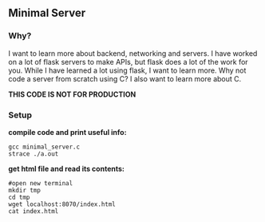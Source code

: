 ## Minimal Server
### Why?
I want to learn more about backend, networking and servers. I have worked on a lot of flask servers to make APIs, but flask does a lot of the work for you. While I have learned a lot using flask, I want to learn more. Why not code a server from scratch using C? I also want to learn more about C.

**THIS CODE IS NOT FOR PRODUCTION**

### Setup
**compile code and print useful info:**

```
gcc minimal_server.c
strace ./a.out
```

**get html file and read its contents:**
```
#open new terminal
mkdir tmp
cd tmp
wget localhost:8070/index.html
cat index.html
```

<!-- ## Deep Dive
To start, the socket function from ```<sys/socket.h>``` is needed. 

Synopsis: ```int socket(int domain, int type, int protocol);```

Descriptions:<br>
Socket creates an endpoint for communication and returns a file descriptor that refers to that endpoint.

The first argument is domain. Domain argument specifies a communication domain; this selects the protocol family which will be used to communicate. For this project ```AF_INET``` for regular IPv4 Internet protocols is all that is needed.

The second argument is type. The socket type specifies the communication semantics. ```SOCK_STREAM``` will be used to provide a two-way, connection based, byte stream.

The last argument is protocol. ```0``` will be used to leave it as default.

**socket:**

```
int s = socket(AF_INET, SOCK_STREAM, 0);
```

The bind function will be used to bind the socket to a certain address.

Synopsis:<br>
```#include <sys/socket.h>```

```
int bind(int sockfd, const struct sockaddr *addr,socklen_t addrlen);
```

Description:<br>
sockfd is the socket file descriptor, in this case ```s```. sockaddr is a structure tht will take an address to bind. addrlen can be retrieved using sizeof(addr).

**bind:**

First, addr needs to be defined.
```
struct sockaddr_in addr;
addr.sin_family = AF_INET;
addr.sin_port = htons(8070);
addr.sin_addr.s_addr = INADDR_ANY;
```
```sockaddr_in``` indicates that the socked will be used for the internet. sockaddr_in uses many different attributes
- sin_family
- sin_port
- sin_addr.s_addr


Now the bind can be initialized.

```
bind(s, (struct sockaddr *) &addr, sizeof(addr));
```

```listen()``` will initialize the socket for incoming connections.

Synopsis:<br>
```
listen(int sockfd, int backlog)
```

Description:<br>
```s``` will be passed as the sockfd again, ```backlog``` represents the number of connections that can be waiting at the same time. This value doesn't really matter because this server won't be used in production. ```10``` will be used.

**listen:**
```
listen(s, 10)
```

```accept``` will actually accept connections coming from clients.

Synopsis:<br>
```
int accept(int sockfd, struct sockaddr *_Nullable restrict addr, socklen_t *_Nullable restrict addrlen);
```
Description:<br>
For this simple server a lot of the arguments in ```accept()``` are not needed. ```s``` can be used for sockfd again and ```0``` can be passed into the other two. They can provide additional client info if values other than 0 are used, but that is not needed.

**accept:**
```
int client_fd = accept(s,0,0);
```
```accept()``` will actually return the file descriptor of the client socket, so ```accept()``` will be declared as ```client_fd``` so that it can be reference later.

Now the string that the client is receiving can be retrieved. To do this ```recv()``` will be called.

Synopsis:<br>

```
recv(int sockfd, void buf[.len], size_t len, int flags)
```

**recv:**<br>
```
char buffer[256] = {0};
recv(client_fd, buffer, 256, 0);
``` -->